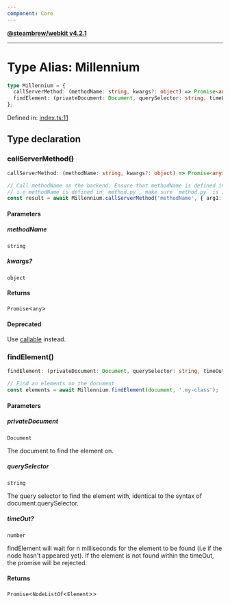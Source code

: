 ```yaml
---
component: Core
---
```


[**@steambrew/webkit v4.2.1**](../README.md)

***

# Type Alias: Millennium

```ts
type Millennium = {
  callServerMethod: (methodName: string, kwargs?: object) => Promise<any>;
  findElement: (privateDocument: Document, querySelector: string, timeOut?: number) => Promise<NodeListOf<Element>>;
};
```

Defined in: [index.ts:11](https://github.com/shdwmtr/plugutil/blob/b52230e3bd417b9353d983856323dee8a90c4f70/webkit/src/index.ts#L11)

## Type declaration

### ~~callServerMethod()~~

```ts
callServerMethod: (methodName: string, kwargs?: object) => Promise<any>;
```

```typescript
// Call methodName on the backend. Ensure that methodName is defined in the entry point of the backend.
// i.e methodName is defined in `method.py`, make sure `method.py` is imported in your entry point `main.py`
const result = await Millennium.callServerMethod('methodName', { arg1: 'value' });
```

#### Parameters

##### methodName

`string`

##### kwargs?

`object`

#### Returns

`Promise`\<`any`\>

#### Deprecated

Use [callable](../functions/callable.md) instead.

### findElement()

```ts
findElement: (privateDocument: Document, querySelector: string, timeOut?: number) => Promise<NodeListOf<Element>>;
```

```typescript
// Find an elements on the document
const elements = await Millennium.findElement(document, '.my-class');
```

#### Parameters

##### privateDocument

`Document`

The document to find the element on.

##### querySelector

`string`

The query selector to find the element with, identical to the syntax of document.querySelector.

##### timeOut?

`number`

findElement will wait for n milliseconds for the element to be found (i.e if the node hasn't appeared yet). If the element is not found within the timeOut, the promise will be rejected.

#### Returns

`Promise`\<`NodeListOf`\<`Element`\>\>

